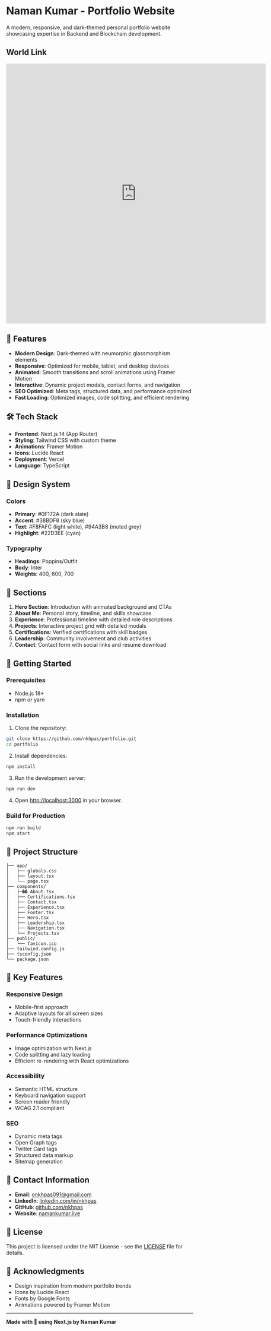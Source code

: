 # Naman Kumar - Portfolio Website

A modern, responsive, and dark-themed personal portfolio website showcasing expertise in Backend and Blockchain development.

## World Link

<iframe src="https://skybox.blockadelabs.com/e/6e5719c9719506ce5406f3d99b938fd6" width=700 height=700 style="border:0;" allow="fullscreen"></iframe>

## 🚀 Features

- **Modern Design**: Dark-themed with neumorphic glassmorphism elements
- **Responsive**: Optimized for mobile, tablet, and desktop devices
- **Animated**: Smooth transitions and scroll animations using Framer Motion
- **Interactive**: Dynamic project modals, contact forms, and navigation
- **SEO Optimized**: Meta tags, structured data, and performance optimized
- **Fast Loading**: Optimized images, code splitting, and efficient rendering

## 🛠️ Tech Stack

- **Frontend**: Next.js 14 (App Router)
- **Styling**: Tailwind CSS with custom theme
- **Animations**: Framer Motion
- **Icons**: Lucide React
- **Deployment**: Vercel
- **Language**: TypeScript

## 🎨 Design System

### Colors

- **Primary**: #0F172A (dark slate)
- **Accent**: #38BDF8 (sky blue)
- **Text**: #F8FAFC (light white), #94A3B8 (muted grey)
- **Highlight**: #22D3EE (cyan)

### Typography

- **Headings**: Poppins/Outfit
- **Body**: Inter
- **Weights**: 400, 600, 700

## 📱 Sections

1. **Hero Section**: Introduction with animated background and CTAs
2. **About Me**: Personal story, timeline, and skills showcase
3. **Experience**: Professional timeline with detailed role descriptions
4. **Projects**: Interactive project grid with detailed modals
5. **Certifications**: Verified certifications with skill badges
6. **Leadership**: Community involvement and club activities
7. **Contact**: Contact form with social links and resume download

## 🚀 Getting Started

### Prerequisites

- Node.js 18+
- npm or yarn

### Installation

1. Clone the repository:

```bash
git clone https://github.com/nkhpas/portfolio.git
cd portfolio
```

2. Install dependencies:

```bash
npm install
```

3. Run the development server:

```bash
npm run dev
```

4. Open [http://localhost:3000](http://localhost:3000) in your browser.

### Build for Production

```bash
npm run build
npm start
```

## 📁 Project Structure

```
├── app/
│   ├── globals.css
│   ├── layout.tsx
│   └── page.tsx
├── components/
│   ├─�� About.tsx
│   ├── Certifications.tsx
│   ├── Contact.tsx
│   ├── Experience.tsx
│   ├── Footer.tsx
│   ├── Hero.tsx
│   ├── Leadership.tsx
│   ├── Navigation.tsx
│   └── Projects.tsx
├── public/
│   └── favicon.ico
├── tailwind.config.js
├── tsconfig.json
└── package.json
```

## 🌟 Key Features

### Responsive Design

- Mobile-first approach
- Adaptive layouts for all screen sizes
- Touch-friendly interactions

### Performance Optimizations

- Image optimization with Next.js
- Code splitting and lazy loading
- Efficient re-rendering with React optimizations

### Accessibility

- Semantic HTML structure
- Keyboard navigation support
- Screen reader friendly
- WCAG 2.1 compliant

### SEO

- Dynamic meta tags
- Open Graph tags
- Twitter Card tags
- Structured data markup
- Sitemap generation

## 🎯 Contact Information

- **Email**: onkhpas091@gmail.com
- **LinkedIn**: [linkedin.com/in/nkhpas](https://www.linkedin.com/in/nkhpas)
- **GitHub**: [github.com/nkhpas](https://github.com/nkhpas)
- **Website**: [namankumar.live](https://namankumar.live)

## 📄 License

This project is licensed under the MIT License - see the [LICENSE](LICENSE) file for details.

## 🙏 Acknowledgments

- Design inspiration from modern portfolio trends
- Icons by Lucide React
- Fonts by Google Fonts
- Animations powered by Framer Motion

---

**Made with 💙 using Next.js by Naman Kumar**

